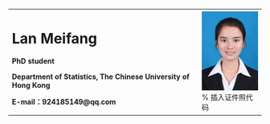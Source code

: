 <table border="0">
  <tr>
    <td width="75%">
      <h1>Lan Meifang</h1>
      <p><b>PhD student</b></p>
      <p><b>Department of Statistics, The Chinese University of Hong Kong</b></p>
      <p><b>E-mail：924185149@qq.com</b></p>
    </td>
    <td width="25%">
      <img src="/zhengjianzhao.JPG" width="100%">      % 插入证件照代码
    </td>
  </tr>
</table>
